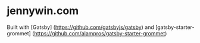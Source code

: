 # jennywin.com
Built with [Gatsby] (https://github.com/gatsbyjs/gatsby) and [gatsby-starter-grommet] (https://github.com/alampros/gatsby-starter-grommet)
